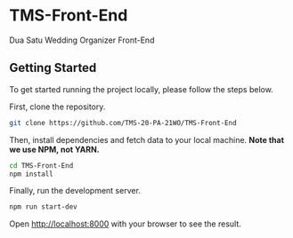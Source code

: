 # TMS-Front-End
Dua Satu Wedding Organizer Front-End

<!-- prettier-ignore-start -->
<!-- markdownlint-disable -->
<!-- ALL-CONTRIBUTORS-BADGE:START - Do not remove or modify this section -->

## Getting Started

To get started running the project locally, please follow the steps below.

First, clone the repository.

```bash
git clone https://github.com/TMS-20-PA-21WO/TMS-Front-End
```

Then, install dependencies and fetch data to your local machine. **Note that we use NPM, not YARN.**

```bash
cd TMS-Front-End
npm install
```

Finally, run the development server.

```bash
npm run start-dev
```

Open [http://localhost:8000](http://localhost:8000) with your browser to see the result.
